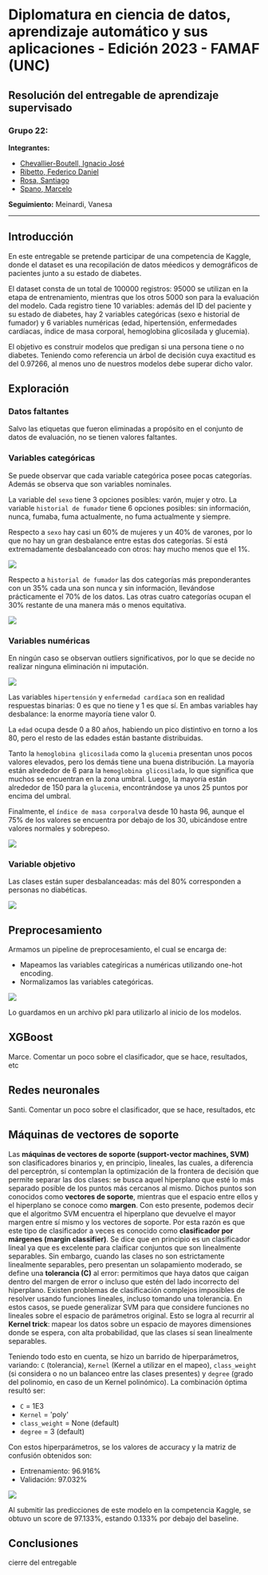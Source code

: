 # Diplomatura en ciencia de datos, aprendizaje automático y sus aplicaciones - Edición 2023 - FAMAF (UNC)

## Resolución del entregable de **aprendizaje supervisado**

### **Grupo 22:**

**Integrantes:**
- [Chevallier-Boutell, Ignacio José](https://github.com/Cheva94)
- [Ribetto, Federico Daniel](https://github.com/federibet)
- [Rosa, Santiago](https://github.com/santrosa)
- [Spano, Marcelo](https://github.com/marcespano)

**Seguimiento:** Meinardi, Vanesa

---

## Introducción

En este entregable se pretende participar de una competencia de Kaggle, donde el dataset es una recopilación de datos méedicos y demográficos de pacientes junto a su estado de diabetes.

El dataset consta de un total de 100000 registros: 95000 se utilizan en la etapa de entrenamiento, mientras que los otros 5000 son para la evaluación del modelo. Cada registro tiene 10 variables: además del ID del paciente y su estado de diabetes, hay 2 variables categóricas (sexo e historial de fumador) y 6 variables numéricas (edad, hipertensión, enfermedades cardíacas, índice de masa corporal, hemoglobina glicosilada y glucemia).

El objetivo es construir modelos que predigan si una persona tiene o no diabetes. Teniendo como referencia un árbol de decisión cuya exactitud es del 0.97266, al menos uno de nuestros modelos debe superar dicho valor.

## Exploración 

### Datos faltantes

Salvo las etiquetas que fueron eliminadas a propósito en el conjunto de datos de evaluación, no se tienen valores faltantes.

### Variables categóricas

Se puede observar que cada variable categórica posee pocas categorías. Además se observa que son variables nominales.

La variable del `sexo` tiene 3 opciones posibles: varón, mujer y otro. La variable `historial de fumador` tiene 6 opciones posibles: sin información, nunca, fumaba, fuma actualmente, no fuma actualmente y siempre.

Respecto a `sexo` hay casi un 60% de mujeres y un 40% de varones, por lo que no hay un gran desbalance entre estas dos categorías. Sí está extremadamente desbalanceado con otros: hay mucho menos que el 1%.

![](sexo.png)

Respecto a `historial de fumador` las dos categorías más preponderantes con un 35% cada una son nunca y sin información, llevándose prácticamente el 70% de los datos. Las otras cuatro categorías ocupan el 30% restante de una manera más o menos equitativa.

![](fumador.png)

### Variables numéricas

En ningún caso se observan outliers significativos, por lo que se decide no realizar ninguna eliminación ni imputación.

![](boxplot.png)

Las variables `hipertensión` y `enfermedad cardíaca` son en realidad respuestas binarias: 0 es que no tiene y 1 es que sí. En ambas variables hay desbalance: la enorme mayoría tiene valor 0.

La `edad` ocupa desde 0 a 80 años, habiendo un pico distintivo en torno a los 80, pero el resto de las edades están bastante distribuidas.

Tanto la `hemoglobina glicosilada` como la `glucemia` presentan unos pocos valores elevados, pero los demás tiene una buena distribución. La mayoría están alrededor de 6 para la `hemoglobina glicosilada`, lo que significa que muchos se encuentran en la zona umbral. Luego, la mayoría están alrededor de 150 para la `glucemia`, encontrándose ya unos 25 puntos por encima del umbral.

Finalmente, el `índice de masa corporal`va desde 10 hasta 96, aunque el 75% de los valores se encuentra por debajo de los 30, ubicándose entre valores normales y sobrepeso.

![](histogramas.png)

### Variable objetivo

Las clases están super desbalanceadas: más del 80% corresponden a personas no diabéticas.

![](diabetes.png)

## Preprocesamiento

Armamos un pipeline de preprocesamiento, el cual se encarga de:
* Mapeamos las variables categíricas a numéricas utilizando one-hot encoding.
* Normalizamos las variables categóricas.

![](pipeline.png)

Lo guardamos en un archivo pkl para utilizarlo al inicio de los modelos.

## XGBoost

Marce. Comentar un poco sobre el clasificador, que se hace, resultados, etc

## Redes neuronales

Santi. Comentar un poco sobre el clasificador, que se hace, resultados, etc

## Máquinas de vectores de soporte

Las **máquinas de vectores de soporte (support-vector machines, SVM)** son clasificadores binarios y, en principio, lineales, las cuales, a diferencia del perceptrón, sí contemplan la optimización de la frontera de decisión que permite separar las dos clases: se busca aquel hiperplano que esté lo más separado posible de los puntos más cercanos al mismo. Dichos puntos son conocidos como **vectores de soporte**, mientras que el espacio entre ellos y el hiperplano se conoce como **margen**. Con esto presente, podemos decir que el algoritmo SVM encuentra el hiperplano que devuelve el mayor margen entre sí mismo y los vectores de soporte. Por esta razón es que este tipo de clasificador a veces es conocido como **clasificador por márgenes (margin classifier)**. Se dice que en principio es un clasificador lineal ya que es excelente para claificar conjuntos que son linealmente separables. Sin embargo, cuando las clases no son estrictamente linealmente separables, pero presentan un solapamiento moderado, se define una **tolerancia (C)** al error: permitimos que haya datos que caigan dentro del margen de error o incluso que estén del lado incorrecto del hiperplano. Existen problemas de clasificación complejos imposibles de resolver usando funciones lineales, incluso tomando una tolerancia. En estos casos, se puede generalizar SVM para que considere funciones no lineales sobre el espacio de parámetros original. Esto se logra al recurrir al **Kernel trick**: mapear los datos sobre un espacio de mayores dimensiones donde se espera, con alta probabilidad, que las clases sí sean linealmente separables. 

Teniendo todo esto en cuenta, se hizo un barrido de hiperparámetros, variando: `C` (tolerancia), `Kernel` (Kernel a utilizar en el mapeo), `class_weight` (si considera o no un balanceo entre las clases presentes) y `degree` (grado del polinomio, en caso de un Kernel polinómico). La combinación óptima resultó ser: 
* `C` = 1E3
* `Kernel` = 'poly'
* `class_weight` = None (default)
* `degree` = 3 (default)

Con estos hiperparámetros, se los valores de accuracy y la matriz de confusión obtenidos son:
* Entrenamiento: 96.916%
* Validación: 97.032%

![](confusion_svm.png)

Al submitir las predicciones de este modelo en la competencia Kaggle, se obtuvo un score de 97.133%, estando 0.133% por debajo del baseline.

## Conclusiones

cierre del entregable